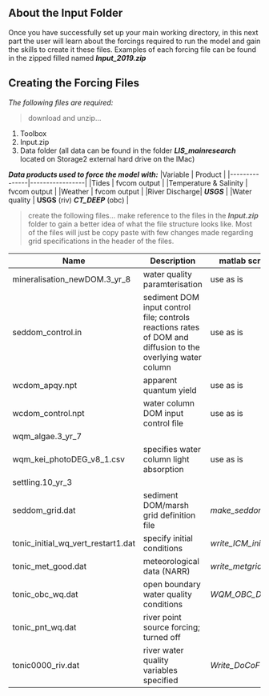 ## About the Input Folder

Once you have successfully set up your main working directory, in this next part the user will learn about the forcings required to run the model and gain the skills to create it these files. Examples of each forcing file can be found in the zipped filled named ***Input_2019.zip***

## Creating the Forcing Files 

*The following files are required:*
> download and unzip...
1. Toolbox
2. Input.zip
3. Data folder (all data can be found in the folder ***LIS_mainresearch*** located on Storage2 external hard drive on the IMac)

***Data products used to force the model with:***
|Variable       | Product         |
|---------------|-----------------|
|Tides          | fvcom output    |
|Temperature & Salinity | fvcom output | 
|Weather        | fvcom output    |
|River Discharge| ***USGS***      |
|Water quality  | **USGS** (riv) ***CT_DEEP*** (obc) |

> create the following files... make reference to the files in the ***Input.zip*** folder to gain a better idea of what the file structure looks like. Most of the files will just be copy paste with few changes made regarding grid specifications in the header of the files.

|Name         |Description                                          | matlab script/app used      |
|-------------|-----------------------------------------------------|-----------------------------|
|mineralisation_newDOM.3_yr_8| water quality paramterisation        | use as is |
|seddom_control.in| sediment DOM input control file; controls reactions rates of DOM and diffusion to the overlying water column | use as is|
|wcdom_apqy.npt| apparent quantum yield | use as is|
|wcdom_control.npt| water column DOM input control file| use as is|
|wqm_algae.3_yr_7| 
|wqm_kei_photoDEG_v8_1.csv| specifies water column light absorption| use as is |
|settling.10_yr_3| 
|seddom_grid.dat| sediment DOM/marsh grid definition file           | *make_seddom_gridm*|
|tonic_initial_wq_vert_restart1.dat| specify initial conditions| *write_ICM_initial_ncdf.m*|
|tonic_met_good.dat| meteorological data (NARR) | *write_metgrid2file.m*|
|tonic_obc_wq.dat| open boundary water quality conditions| *WQM_OBC_DoCoFVCOM.m*|
|tonic_pnt_wq.dat| river point source forcing; turned off|
|tonic0000_riv.dat| river water quality variables specified| *Write_DoCoFVCOM_rivers.m*|
